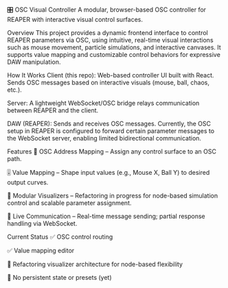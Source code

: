 🎛️ OSC Visual Controller
A modular, browser-based OSC controller for REAPER with interactive visual control surfaces.

Overview
This project provides a dynamic frontend interface to control REAPER parameters via OSC, using intuitive, real-time visual interactions such as mouse movement, particle simulations, and interactive canvases. It supports value mapping and customizable control behaviors for expressive DAW manipulation.

How It Works
Client (this repo): Web-based controller UI built with React. Sends OSC messages based on interactive visuals (mouse, ball, chaos, etc.).

Server: A lightweight WebSocket/OSC bridge relays communication between REAPER and the client.

DAW (REAPER): Sends and receives OSC messages. Currently, the OSC setup in REAPER is configured to forward certain parameter messages to the WebSocket server, enabling limited bidirectional communication.

Features
🔗 OSC Address Mapping – Assign any control surface to an OSC path.

🎚️ Value Mapping – Shape input values (e.g., Mouse X, Ball Y) to desired output curves.

🧩 Modular Visualizers – Refactoring in progress for node-based simulation control and scalable parameter assignment.

🔄 Live Communication – Real-time message sending; partial response handling via WebSocket.

Current Status
✅ OSC control routing

✅ Value mapping editor

🔧 Refactoring visualizer architecture for node-based flexibility

🚧 No persistent state or presets (yet)

